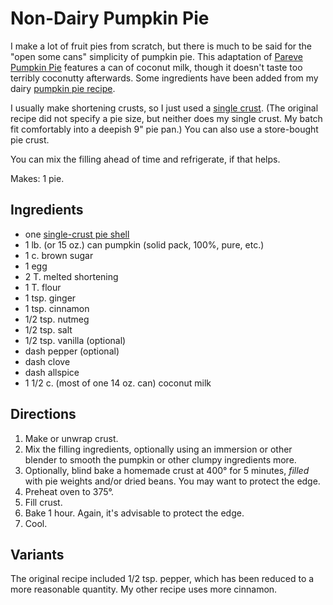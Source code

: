 # Non-Dairy Pumpkin Pie

I make a lot of fruit pies from scratch, but there is much to be said for the "open some cans" simplicity of pumpkin pie.  This adaptation of [Pareve Pumpkin Pie](https://jamiegeller.com/recipes/parve-pumpkin-pie/) features a can of coconut milk, though it doesn't taste too terribly coconutty afterwards.  Some ingredients have been added from my dairy [pumpkin pie recipe](../pie/pumpkin.md).

I usually make shortening crusts, so I just used a [single crust](../pie/crust.md).  (The original recipe did not specify a pie size, but neither does my single crust.  My batch fit comfortably into a deepish 9" pie pan.)  You can also use a store-bought pie crust.

You can mix the filling ahead of time and refrigerate, if that helps.

Makes: 1 pie.

## Ingredients

* one [single-crust pie shell](../pie/crust.md)
* 1 lb. (or 15 oz.) can pumpkin (solid pack, 100%, pure, etc.)
* 1 c. brown sugar
* 1 egg
* 2 T. melted shortening
* 1 T. flour
* 1 tsp. ginger
* 1 tsp. cinnamon
* 1/2 tsp. nutmeg
* 1/2 tsp. salt
* 1/2 tsp. vanilla (optional)
* dash pepper (optional)
* dash clove
* dash allspice
* 1 1/2 c. (most of one 14 oz. can) coconut milk

## Directions

1. Make or unwrap crust.
2. Mix the filling ingredients, optionally using an immersion or other blender to smooth the pumpkin or other clumpy ingredients more.
3. Optionally, blind bake a homemade crust at 400° for 5 minutes, *filled* with pie weights and/or dried beans.  You may want to protect the edge.
4. Preheat oven to 375°.
5. Fill crust.  
6. Bake 1 hour.  Again, it's advisable to protect the edge.
7. Cool.

## Variants

The original recipe included 1/2 tsp. pepper, which has been reduced to a more reasonable quantity.  My other recipe uses more cinnamon.

